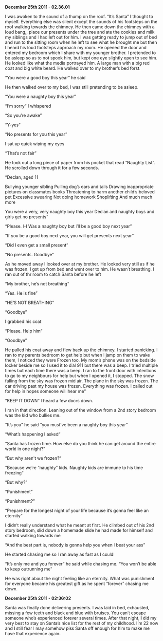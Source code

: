 **December 25th 2011 - 02.36.01**

I was awoken to the sound of a thump on the roof. “It’s Santa” I thought to myself. Everything else was silent except the sounds of his footsteps on the roof walking towards the chimney. He then came down the chimney with a loud bang,, place our presents under the tree and ate the cookies and milk my siblings and I had left out for him. I was getting ready to jump out of bed and run to the sitting room when he left to see what he brought me but then I heard his loud footsteps approach my room. He opened the door and entered my bedroom which I share with my younger brother. I pretended to be asleep so as to not spook him, but kept one eye slightly open to see him. He looked like what the media portrayed him. A large man with a big red coat and big white beard. He walked over to my brother’s bed forst.

“You were a good boy this year” he said

He then walked over to my bed, I was still pretending to be asleep.

“You were a naughty boy this year”

“I’m sorry” I whispered

“So you’re awake”

“Y-yes”

“No presents for you this year”

I sat up quick wiping my eyes

“That’s not fair”

He took out a long piece of paper from his pocket that read “Naughty List”. He scrolled down through it for a few seconds. 

“Declan, aged 11

Bullying younger sibling
Pulling dog’s ears and tails
Drawing inappropriate pictures on classmates books
Threatening to harm another child’s beloved pet
Excessive swearing
Not doing homework
Shoplifting
And much much more

You were a very, very naughty boy this year Declan and naughty boys and girls get no presents”

“Please. I-I Was a naughty boy but I’ll be a good boy next year”

“If you be a good boy next year, you will get presents next year”

“Did I even get a small present”

“No presents. Goodbye”

As he moved away I looked over at my brother. He looked very still as if he was frozen. I got up from bed and went over to him. He wasn’t breathing. I ran out of thr room to catch Santa before he left

“My brother, he’s not breathing”

“Yes. He is fine”

“HE’S NOT BREATHING”

“Goodbye”

I grabbed his coat

“Please. Help him”

“Goodbye”

He pulled his coat away and flew back up the chimney. I started panicking. I ran to my parents bedroom to get help but when I jamp on them to wake them, I noticed they were Frozen too. My mom’s phone was on the bedside locker beside me so I used it to dial 911 but there was a beep. I tried multiple times but each time there was a beep. I ran to the front door with intentions to go to my neighbours for help but when I opened it, I stopped. The snow falling from the sky was frozen mid air. The plane in the sky was frozen. The car driving past my house was frozen. Everything was frozen. I called out for help in hopes someone will hear me”

“KEEP IT DOWN” I heard a few doors down.

I ran in that direction. Leaning out of the window from a 2nd story bedroom was the kid who bullies me.

“It’s you” he said “you must’ve been a naughty boy this year”

“What’s happening I asked”

“Santa has frozen time. How else do you think he can get around the entire world in one night?”

“But why aren't we frozen?”

“Because we’re “naughty” kids. Naughty kids are immune to his time freezing”

“But why?”

“Punishment”

“Punishment?”

“Prepare for the longest night of your life because it’s gonna feel like an eternity”

I didn’t really understand what he meant at first. He climbed out of his 2nd story bedroom, slid down a homemade slide he had made for himself and started walking towards me

“And the best part is, nobody is gonna help you when I beat your ass”

He started chasing me so I ran away as fast as I could

“It’s only me and you forever” he said while chasing me. “You won’t be able to keep outrunning me”

He was right about the night feeling like an eternity. What was punishment for everyone became his greatest gift as he spent “forever” chasing me down. 

**December 25th 2011 - 02:36:02**

Santa was finally done delivering presents. I was laid in bed, exhausted, missing a few teeth and black and blue with bruises. You can’t escape someone who’s experienced forever several times. After that night, I did my very best to stay on Santa’s nice list for the rest of my childhood. I’m 22 now and I still fear I may somehow piss Santa off enough for him to make me have that experience again.